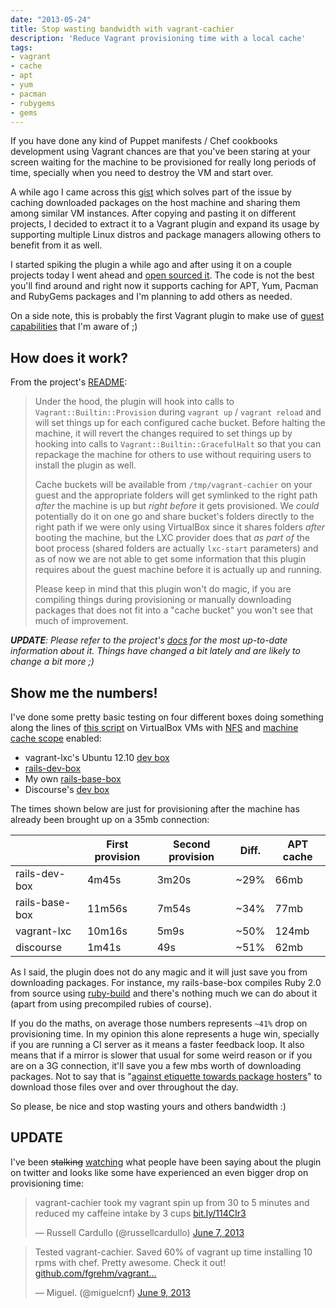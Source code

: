 ```yaml
---
date: "2013-05-24"
title: Stop wasting bandwidth with vagrant-cachier
description: 'Reduce Vagrant provisioning time with a local cache'
tags:
- vagrant
- cache
- apt
- yum
- pacman
- rubygems
- gems
---
```


If you have done any kind of Puppet manifests / Chef cookbooks development using
Vagrant chances are that you've been staring at your screen waiting for the machine
to be provisioned for really long periods of time, specially when you need to
destroy the VM and start over.

A while ago I came across this [gist](http://gist.github.com/juanje/3797297) which
solves part of the issue by caching downloaded packages on the host machine and
sharing them among similar VM instances. After copying and pasting it on different
projects, I decided to extract it to a Vagrant plugin and expand its usage by
supporting multiple Linux distros and package managers allowing others to benefit
from it as well.

I started spiking the plugin a while ago and after using it on a couple projects
today I went ahead and [open sourced it](https://github.com/fgrehm/vagrant-cachier).
The code is not the best you'll find around and right now it supports caching for
APT, Yum, Pacman and RubyGems packages and I'm planning to add others as needed.

On a side note, this is probably the first Vagrant plugin to make use of
[guest capabilities](http://docs.vagrantup.com/v2/plugins/guest-capabilities.html)
that I'm aware of ;)

## How does it work?

From the project's [README](https://github.com/fgrehm/vagrant-cachier/blob/master/README.md):

> Under the hood, the plugin will hook into calls to `Vagrant::Builtin::Provision` during `vagrant up` / `vagrant reload` and will set things up for each configured cache bucket. Before halting the machine, it will revert the changes required to set things up by hooking into calls to `Vagrant::Builtin::GracefulHalt` so that you can repackage the machine for others to use without requiring users to install the plugin as well.
>
> Cache buckets will be available from `/tmp/vagrant-cachier` on your guest and the appropriate folders will get symlinked to the right path _after_ the machine is up but _right before_ it gets provisioned. We _could_ potentially do it on one go and share bucket's folders directly to the right path if we were only using VirtualBox since it shares folders _after_ booting the machine, but the LXC provider does that _as part of_ the boot process (shared folders are actually `lxc-start` parameters) and as of now we are not able to get some information that this plugin requires about the guest machine before it is actually up and running.
>
> Please keep in mind that this plugin won't do magic, if you are compiling things during provisioning or manually downloading packages that does not fit into a "cache bucket" you won't see that much of improvement.

_**UPDATE**: Please refer to the project's [docs](http://fgrehm.viewdocs.io/vagrant-cachier/how-does-it-work)
for the most up-to-date information about it. Things have changed a bit lately and are
likely to change a bit more ;)_


## Show me the numbers!

I've done some pretty basic testing on four different boxes doing something along
the lines of [this script](https://gist.github.com/fgrehm/1b4025f65a66bdbccc12)
on VirtualBox VMs with [NFS](/blog/2013/01/17/100-percent-on-vagrant/#enable_nfs)
and [machine cache scope](https://github.com/fgrehm/vagrant-cachier#cache-scope)
enabled:

* vagrant-lxc's Ubuntu 12.10 [dev box](https://github.com/fgrehm/vagrant-lxc#using-virtualbox-for-development)
* [rails-dev-box](https://github.com/rails/rails-dev-box)
* My own [rails-base-box](https://github.com/fgrehm/rails-base-box)
* Discourse's [dev box](https://github.com/discourse/discourse/blob/master/Vagrantfile)

The times shown below are just for provisioning after the machine has already been
brought up on a 35mb connection:

|                | First provision | Second provision | Diff.  | APT cache |
| ---            | ---             | ---              | ---    | ---       |
| rails-dev-box  | 4m45s           | 3m20s            | ~29%   | 66mb      |
| rails-base-box | 11m56s          | 7m54s            | ~34%   | 77mb      |
| vagrant-lxc    | 10m16s          | 5m9s             | ~50%   | 124mb     |
| discourse      | 1m41s           | 49s              | ~51%   | 62mb      |


As I said, the plugin does not do any magic and it will just save you from downloading
packages. For instance, my rails-base-box compiles Ruby 2.0 from source using [ruby-build](https://github.com/sstephenson/ruby-build)
and there's nothing much we can do about it (apart from using precompiled rubies of course).

If you do the maths, on average those numbers represents `~41%` drop on provisioning time.
In my opinion this alone represents a huge win, specially if you are running
a CI server as it means a faster feedback loop. It also means that if a mirror is slower
that usual for some weird reason or if you are on a 3G connection, it'll save you a few mbs
worth of downloading packages. Not to say that is "[against etiquette towards package hosters](https://github.com/sstephenson/ruby-build/pull/232)"
to download those files over and over throughout the day.

So please, be nice and stop wasting yours and others bandwidth :)

## UPDATE

I've been <s>stalking</s> [watching](https://twitter.com/search?q=vagrant%20cachier)
what people have been saying about the plugin on twitter and looks like some have
experienced an even bigger drop on provisioning time:

<blockquote class="twitter-tweet" data-cards="hidden"><p>vagrant-cachier took my vagrant spin up from 30 to 5 minutes and reduced my caffeine intake by 3 cups <a href="http://t.co/V0uYpr3U0y" title="http://bit.ly/114CIr3">bit.ly/114CIr3</a></p>&mdash; Russell Cardullo (@russellcardullo) <a href="https://twitter.com/russellcardullo/status/343070870744494080">June 7, 2013</a></blockquote>
<blockquote class="twitter-tweet" data-cards="hidden"><p>Tested vagrant-cachier. Saved 60% of vagrant up time installing 10 rpms with chef. Pretty awesome. Check it out! <a href="https://t.co/HfbLJNP7GH" title="https://github.com/fgrehm/vagrant-cachier">github.com/fgrehm/vagrant…</a></p>&mdash; Miguel. (@miguelcnf) <a href="https://twitter.com/miguelcnf/status/343757107058847746">June 9, 2013</a></blockquote>
<script async="true" src="//platform.twitter.com/widgets.js" charset="utf-8"></script>
